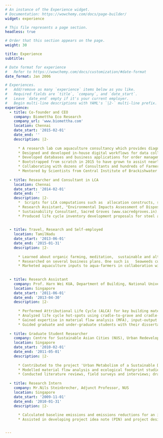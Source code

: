 ```yaml
---
# An instance of the Experience widget.
# Documentation: https://wowchemy.com/docs/page-builder/
widget: experience

# This file represents a page section.
headless: true

# Order that this section appears on the page.
weight: 30

title: Experience
subtitle:

# Date format for experience
#   Refer to https://wowchemy.com/docs/customization/#date-format
date_format: Jan 2006

# Experiences.
#   Add/remove as many `experience` items below as you like.
#   Required fields are `title`, `company`, and `date_start`.
#   Leave `date_end` empty if it's your current employer.
#   Begin multi-line descriptions with YAML's `|2-` multi-line prefix.
experience:
  - title: Co-founder and CEO
    company: Biomettha Eco Research
    company_url: 'www.biomettha.com'
    location: Chennai
    date_start: '2015-02-01'
    date_end: ''
    description: |2-
    
      * A research lab cum aquaculture consultancy which provides diagnostic services in water, microbiology, and  molecular biology with regard to fish and shrimp farming
      * Designed and developed in-house digital workflows for data collection, storage, and analysis
      * Developed databases and business applications for order management, inventory automation, customer profiling, credit management, and customer outreach
      * Bootstrapped from scratch in 2015 to have grown to assist nearly 1500 ponds covering  1200 hectares and handled 10,000 samples  by 2020 
      * Collaborating with dozens of Consultants and hundreds of Farmers while spearheading a scientific approach and  implementing innovative techniques such as raceways, bio-flocs,  and  bacterial phages in a cost-effective manner
      * Mentored by Scientists from Central Institute of Brackishwater Aquaculture, a unit of Indian Council of Agriculture <link>
      
  - title: Researcher and Consultant in LCA
    location: Chennai
    date_start: '2014-02-01'
    date_end: ''
    description: |2-
      *  Scripts for LCA computations such as  allocation constructs, structural path analysis, network analysis,  and contributing to open source projects
      * Research Assistant, "Environmental Impacts Assessment of Disposable Packaging through a Life Cycle Approach", Prof.Harn Wei KUA, National University of Singapore and National Environmental Agency, Singapore (Nov 2016 - Feb 2017)
      * Sustainability Consultant, Sacred Groves (www.sacredgroves.in). Advised on sustainability indicators for alternative construction methods and materials for an ecologically-sensitive housing project which aimed to acheive self-sufficiency in food, energy and water (Sep 2015 - Oct 2016) 
      * Produced life cycle inventory development proposals for steel and petroleum industries. Shortlisted as finalists among one of the top 3 bidders for the Sustainable Recycling Industries project of Ecoinvent, Zurich (Apr 2016)
      
        
  - title: Travel, Research and Self-employed
    location: TamilNadu
    date_start: '2013-06-01'
    date_end: '2015-01-31'
    description: |2-
    
      * Learned about organic farming, meditation,  sustainable and alternative construction methodologies (Sacredgroves.com), eco-sanitary toilets and waste management practices (ecopro.in) during my stay at Auroville, Tamilnadu [https://ecopro.aurovilleportal.org/]
      * Researched on several business plans. One such is   Seaweeds cultivation and processing via Integrated Marine Trophic Aquaculture (IMTA). Made visits to industrial units processing Seaweeds. Conducted few farm trials, initiated collaboration with CSIR-CSMCRI,TamilNadu and registered with MSME, Govt. of India. The project is yet to see its light
      * Marketed aquaculture inputs to aqua-farmers in collaboration with CIBA-ICAR, Chennai 
      
      
  - title: Research Assistant
    company: Prof. Harn Wei KUA, Department of Building, National University of Singapore
    location: Singapore
    date_start: '2011-06-01'
    date_end: '2013-04-30'
    description: |2-
    
      * Performed Attributional Life Cycle (ALCA) for key building materials in Singapore that include steel, cement, gravel, glass and different types of plastics
      * Analyzed life cycle hot-spots using cradle-to-grave and cradle-to-gate approaches. Studied market demand, production technologies, and supply chains in Singapore for Consequential Life Cycle Assessments (CLCA) scenarios
      * Gained expertise in material flow analysis (MFA), input-output analysis, allocation approaches and stochastic modelling methods
      * Guided graduate and under-graduate students with their dissertations and tutored them on LCA methods
      
  - title: Graduate Student Researcher
    company: Centre for Sustainable Asian Cities (NUS), Urban Redevelopment Authority (SG), Housing Developing Board (SG), and Yale University (USA)
    location: Singapore
    date_start: '2010-02-01'
    date_end: '2011-05-01'
    description: |2-
    
      * Contributed to the project 'Urban Metabolism of a Sustainable District'
      * Modelled material flow analysis and ecological footprint studies for power generation systems in Singapore
      * Conducted literature reviews, field surveys and interviews; drafted technical documents, quarterly and half-yearly reports, concept notes, and policy papers
      
  - title: Research Intern
    company: Mr.Nils Steinbrecher, Adjunct Professor, NUS
    location: Singapore
    date_start: '2009-11-01'
    date_end: '2010-01-31'
    description: |2-
      
      * Calculated baseline emissions and emissions reductions for an international hydroelectric power project in Pakistan
      * Assisted in developing project idea note (PIN) and project design document (PDD); interpreted UNFCCC laws for project validation. The project was successfully registered under Clean Development Mechanism (CDM) for carbon credits


---
```

